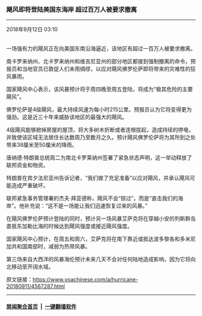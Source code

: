 ### 飓风即将登陆美国东海岸 超过百万人被要求撤离
------------------------

<div class="published">
 <span class="date" title="中国时间">
  <time datetime="2018-09-12T03:10:02+08:00">
   2018年9月12日 03:10
  </time>
 </span>
</div>
<br/>
<div class="wsw">
 <p>
  一场强有力的飓风正在向美国东南沿海逼近，该地区有超过一百万人被要求撤离。
 </p>
 <p>
  南卡罗来纳州、北卡罗来纳州和维吉尼亚州的部分地区都接到强制撤离的命令，预报员和当地官员已敦促人们未雨绸缪，以应对飓风佛罗伦萨即将带来的灾难性的狂风暴雨。
 </p>
 <p>
  国家飓风中心表示，该风暴预计将于周四晚至周五登陆，将成为“极其危险的主要飓风”。
 </p>
 <p>
  佛罗伦萨是4级飓风，最大持续风速为每小时215公里。预报员认为它将变得更为强劲。这是近三十年来威胁该地区的最强大的飓风。
 </p>
 <p>
  4级飓风能够掀掉房屋的屋顶，将大多树木折断或者连根拔起，造成持续的停电，并致使该区域无法居住长达数周乃至数月之久。预计飓风佛罗伦萨将为其所到之处带来38厘米至50厘米的降雨。
 </p>
 <p>
  唐纳德·特朗普总统周二为南北卡罗莱纳州签署了紧急状态声明，这一举动释放了联邦资金和物资。
 </p>
 <p>
  特朗普在宾夕法尼亚州告诉记者，“我们做了充足准备”以应对飓风，并承认飓风可能造成严重破坏。
 </p>
 <p>
  联邦紧急事务管理署的杰夫·拜亚德称，飓风不会“掠过”，而是“直击我们的海岸”。他补充说：“这不是一场能让我们迅速恢复过来的风暴。”
 </p>
 <p>
  在飓风佛罗伦萨预计登陆的同时，预计另一场风暴艾萨克将在穿越小安的列斯群岛直抵东加勒比海的时候达到飓风强度或接近飓风强度。
 </p>
 <p>
  国家飓风中心预计，在周五和周六，艾萨克将在南下靠近或抵达波多黎各和多米尼加共和国南部时，减弱为热带风暴。
 </p>
 <p>
  第三场来自大西洋的风暴海伦预计未来几天不会对任何陆地造成影响，因为它将向北移动至开阔水域。
 </p>
 <div class="wsw__embed">
 </div>
 <p>
 </p>
 <p>
 </p>
</div>

原文链接：https://www.voachinese.com/a/hurricane-20180911/4567287.html


------------------------
#### [禁闻聚合首页](https://github.com/gfw-breaker/banned-news/blob/master/README.md) &nbsp;|&nbsp;  [一键翻墙软件](https://github.com/gfw-breaker/nogfw/blob/master/README.md)